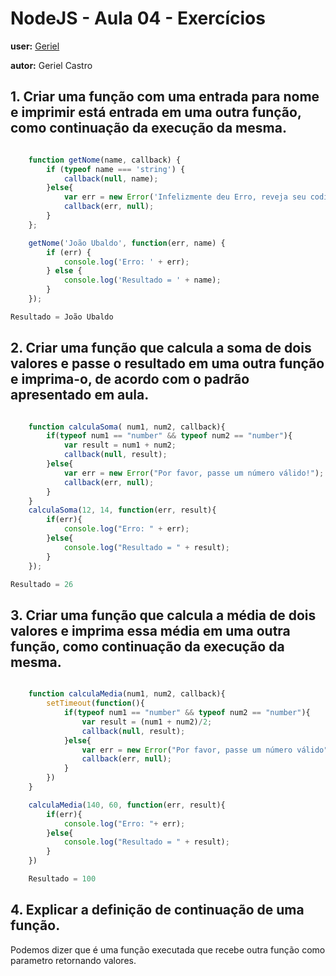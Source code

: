 # NodeJS - Aula 04 - Exercícios

**user:** [Geriel](https://github.com/geriel)

**autor:** Geriel Castro


## 1. Criar uma função com **uma entrada** para nome e **imprimir** está entrada em uma outra função, como continuação da execução da mesma.

```js

    function getNome(name, callback) {
        if (typeof name === 'string') {
            callback(null, name);
        }else{
            var err = new Error('Infelizmente deu Erro, reveja seu codigo.');
            callback(err, null);
        }
    };

    getNome('João Ubaldo', function(err, name) {
        if (err) {
            console.log('Erro: ' + err);
        } else {
            console.log('Resultado = ' + name);
        }
    });

Resultado = João Ubaldo

```
## 2. Criar uma função que **calcula a soma** de dois valores e passe o resultado em uma outra função e imprima-o, de acordo com o padrão apresentado em aula.
```js

	function calculaSoma( num1, num2, callback){
        if(typeof num1 == "number" && typeof num2 == "number"){
            var result = num1 + num2;
            callback(null, result);
        }else{
            var err = new Error("Por favor, passe um número válido!");
            callback(err, null);
        }
    }
    calculaSoma(12, 14, function(err, result){
        if(err){
            console.log("Erro: " + err);
        }else{
            console.log("Resultado = " + result);
        }
    });

Resultado = 26

```
## 3. Criar uma função que **calcula a média** de dois valores e imprima essa média em uma outra função, como continuação da execução da mesma.

```js

    function calculaMedia(num1, num2, callback){
        setTimeout(function(){
            if(typeof num1 == "number" && typeof num2 == "number"){
                var result = (num1 + num2)/2;
                callback(null, result);
            }else{
                var err = new Error("Por favor, passe um número válido");
                callback(err, null);
            }
        })
    }

    calculaMedia(140, 60, function(err, result){
        if(err){
            console.log("Erro: "+ err);
        }else{
            console.log("Resultado = " + result);
        }
    })

    Resultado = 100

```
## 4. Explicar a definição de **continuação de uma função**.

Podemos dizer que é uma função executada que recebe outra função como parametro retornando valores.
